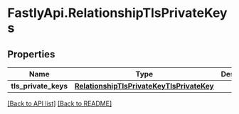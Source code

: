 # FastlyApi.RelationshipTlsPrivateKeys

## Properties

Name | Type | Description | Notes
------------ | ------------- | ------------- | -------------
**tls_private_keys** | [**RelationshipTlsPrivateKeyTlsPrivateKey**](RelationshipTlsPrivateKeyTlsPrivateKey.md) |  | [optional] 



[[Back to API list]](../../README.md#endpoints) [[Back to README]](../../README.md)
